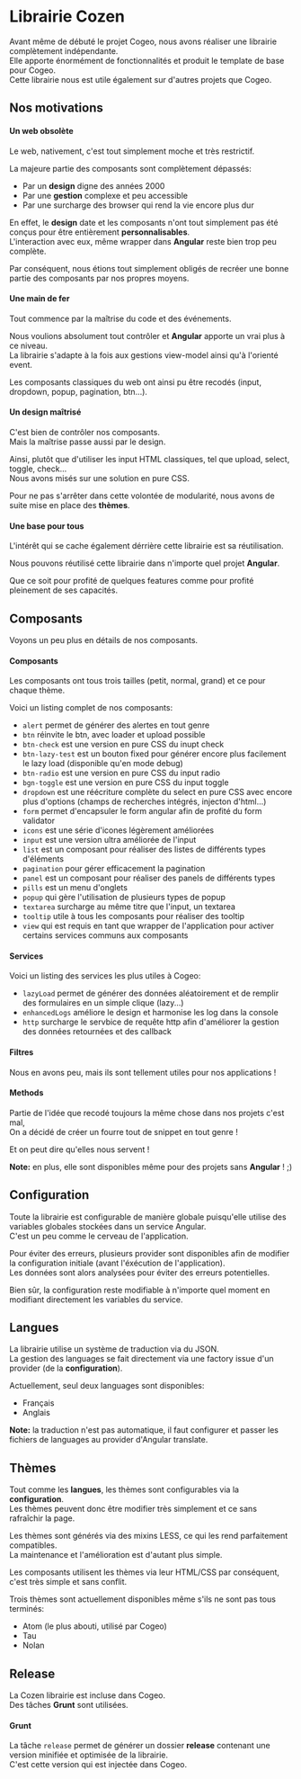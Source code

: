 # Librairie Cozen

Avant même de débuté le projet Cogeo, nous avons réaliser une librairie complètement indépendante.  
Elle apporte énormément de fonctionnalités et produit le template de base pour Cogeo.  
Cette librairie nous est utile également sur d'autres projets que Cogeo.

## Nos motivations

#### Un web obsolète

Le web, nativement, c'est tout simplement moche et très restrictif.

La majeure partie des composants sont complètement dépassés:

- Par un **design** digne des années 2000
- Par une **gestion** complexe et peu accessible
- Par une surcharge des browser qui rend la vie encore plus dur

En effet, le **design** date et les composants n'ont tout simplement pas été conçus pour être entièrement **personnalisables**.  
L'interaction avec eux, même wrapper dans **Angular** reste bien trop peu complète.

Par conséquent, nous étions tout simplement obligés de recréer une bonne partie des composants par nos propres moyens.  

#### Une main de fer

Tout commence par la maîtrise du code et des événements.

Nous voulions absolument tout contrôler et **Angular** apporte un vrai plus à ce niveau.  
La librairie s'adapte à la fois aux gestions view-model ainsi qu'à l'orienté event.

Les composants classiques du web ont ainsi pu être recodés (input, dropdown, popup, pagination, btn...).

#### Un design maîtrisé

C'est bien de contrôler nos composants.  
Mais la maîtrise passe aussi par le design.

Ainsi, plutôt que d'utiliser les input HTML classiques, tel que upload, select, toggle, check...  
Nous avons misés sur une solution en pure CSS.

Pour ne pas s'arrêter dans cette volontée de modularité, nous avons de suite mise en place des **thèmes**.

#### Une base pour tous

L'intérêt qui se cache également dérrière cette librairie est sa réutilisation.

Nous pouvons réutilisé cette librairie dans n'importe quel projet **Angular**.

Que ce soit pour profité de quelques features comme pour profité pleinement de ses capacités.

## Composants

Voyons un peu plus en détails de nos composants.

#### Composants

Les composants ont tous trois tailles (petit, normal, grand) et ce pour chaque thème.

Voici un listing complet de nos composants:

- `alert` permet de générer des alertes en tout genre
- `btn` réinvite le btn, avec loader et upload possible
- `btn-check` est une version en pure CSS du inupt check
- `btn-lazy-test` est un bouton fixed pour générer encore plus facilement le lazy load (disponible qu'en mode debug)
- `btn-radio` est une version en pure CSS du input radio
- `bgn-toggle` est une version en pure CSS du input toggle
- `dropdown` est une réécriture complète du select en pure CSS avec encore plus d'options (champs de recherches intégrés, injecton d'html...)
- `form` permet d'encapsuler le form angular afin de profité du form validator
- `icons` est une série d'icones légèrement améliorées
- `input` est une version ultra améliorée de l'input
- `list` est un composant pour réaliser des listes de différents types d'éléments
- `pagination` pour gérer efficacement la pagination
- `panel` est un composant pour réaliser des panels de différents types
- `pills` est un menu d'onglets
- `popup` qui gère l'utilisation de plusieurs types de popup
- `textarea` surcharge au même titre que l'input, un textarea
- `tooltip` utile à tous les composants pour réaliser des tooltip
- `view` qui est requis en tant que wrapper de l'application pour activer certains services communs aux composants

#### Services

Voici un listing des services les plus utiles à Cogeo:

- `lazyLoad` permet de générer des données aléatoirement et de remplir des formulaires en un simple clique (lazy...)
- `enhancedLogs` améliore le design et harmonise les log dans la console
- `http` surcharge le servbice de requête http afin d'améliorer la gestion des données retournées et des callback

#### Filtres

Nous en avons peu, mais ils sont tellement utiles pour nos applications !

#### Methods

Partie de l'idée que recodé toujours la même chose dans nos projets c'est mal,  
On a décidé de créer un fourre tout de snippet en tout genre !

Et on peut dire qu'elles nous servent !  

**Note:** en plus, elle sont disponibles même pour des projets sans **Angular** ! ;)

## Configuration

Toute la librairie est configurable de manière globale puisqu'elle utilise des variables globales stockées dans un service Angular.  
C'est un peu comme le cerveau de l'application.

Pour éviter des erreurs, plusieurs provider sont disponibles afin de modifier la configuration initiale (avant l'éxécution de l'application).  
Les données sont alors analysées pour éviter des erreurs potentielles.

Bien sûr, la configuration reste modifiable à n'importe quel moment en modifiant directement les variables du service.

## Langues

La librairie utilise un système de traduction via du JSON.  
La gestion des languages se fait directement via une factory issue d'un provider (de la **configuration**).

Actuellement, seul deux languages sont disponibles:

- Français
- Anglais

**Note:** la traduction n'est pas automatique, il faut configurer et passer les fichiers de languages au provider d'Angular translate.

## Thèmes

Tout comme les **langues**, les thèmes sont configurables via la **configuration**.  
Les thèmes peuvent donc être modifier très simplement et ce sans rafraîchir la page.

Les thèmes sont générés via des mixins LESS, ce qui les rend parfaitement compatibles.  
La maintenance et l'amélioration est d'autant plus simple.

Les composants utilisent les thèmes via leur HTML/CSS par conséquent, c'est très simple et sans conflit.

Trois thèmes sont actuellement disponibles même s'ils ne sont pas tous terminés:

- Atom (le plus abouti, utilisé par Cogeo)
- Tau
- Nolan

## Release

La Cozen librairie est incluse dans Cogeo.  
Des tâches **Grunt** sont utilisées.

#### Grunt

La tâche `release` permet de générer un dossier **release** contenant une version minifiée et optimisée de la librairie.  
C'est cette version qui est injectée dans Cogeo.
